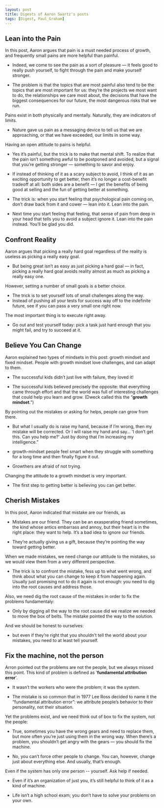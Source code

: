 ```yaml
---
layout: post
title: Digests of Aaron Swartz's posts
tags: [Digest, Paul_Graham]
---
```


## Lean into the Pain

In this post, Aaron argues that pain is a must needed process of growth, and frequently small pains are more helpful than painful.

- Indeed, we come to see the pain as a sort of pleasure — it feels good to really push yourself, to fight through the pain and make yourself stronger.

- The problem is that the topics that are most painful also tend to be the topics that are most important for us: they’re the projects we most want to do, the relationships we care most about, the decisions that have the biggest consequences for our future, the most dangerous risks that we run.

Pains exist in both physically and mentally. Naturally, they are indicators of limits.

- Nature gave us pain as a messaging device to tell us that we are approaching, or that we have exceeded, our limits in some way.

Having an open attitude to pains is helpful.

- Yes it’s painful, but the trick is to make that mental shift. To realize that the pain isn’t something awful to be postponed and avoided, but a signal that you’re getting stronger — something to savor and enjoy.

- If instead of thinking of it as a scary subject to avoid, I think of it as an exciting opportunity to get better, then it’s no longer a cost-benefit tradeoff at all: both sides are a benefit — I get the benefits of being good at selling and the fun of getting better at something.

- The trick is: when you start feeling that psychological pain coming on, don’t draw back from it and cower — lean into it. Lean into the pain.

- Next time you start feeling that feeling, that sense of pain from deep in your head that tells you to avoid a subject ignore it. Lean into the pain instead. You’ll be glad you did.

## Confront Reality

Aaron argues that picking a really hard goal regardless of the reality is useless as picking a really easy goal.

- But being great isn’t as easy as just picking a hard goal — in fact, picking a really hard goal avoids reality almost as much as picking a really easy one.

However, setting a number of small goals is a better choice.

- The trick is to set yourself lots of small challenges along the way.
- Instead of pushing all your tests for success way off to the indefinite future, see if you can pass a very small one right now.

The most important thing is to execute right away.

- Go out and test yourself today: pick a task just hard enough that you might fail, and try to succeed at it.

## Believe You Can Change

Aaron explained two types of mindsets in this post: growth mindset and fixed mindset. People with growth mindset love challenges, and can adapt to them.

- The successful kids didn’t just live with failure, they loved it!

- The successful kids believed precisely the opposite: that everything came through effort and that the world was full of interesting challenges that could help you learn and grow. (Dweck called this the “**growth mindset**.”)

By pointing out the mistakes or asking for helps, people can grow from there.

- But what I usually do is raise my hand, because if I’m wrong, then my mistake will be corrected. Or I will raise my hand and say… ‘I don’t get this. Can you help me?’ Just by doing that I’m increasing my intelligence.”

- growth-mindset people feel smart when they struggle with something for a long time and then finally figure it out.

- Growthers are afraid of not trying.

Changing the attitude to a growth mindset is very important.

- The first step to getting better is believing you can get better.

## Cherish Mistakes

In this post, Aaron indicated that mistake are our friends, as 

- Mistakes are our friend. They can be an exasperating friend sometimes, the kind whose antics embarrass and annoy, but their heart is in the right place: they want to help. It’s a bad idea to ignore our friends.

- They’re actually giving us a gift, because they’re pointing the way toward getting better.

When we made mistakes, we need change our attitude to the mistakes, so we would view them from a very different perspective.

- The trick is to confront the mistake, fess up to what went wrong, and think about what you can change to keep it from happening again. Usually just promising not to do it again is not enough: you need to dig into the root causes and address those.

Also, we need dig the root cause of the mistakes in order to fix the problems fundamentaly:

- Only by digging all the way to the root cause did we realize we needed to move the box of belts. The mistake pointed the way to the solution.

And we should be honest to ourselves:

- but even if they’re right that you shouldn’t tell the world about your mistakes, you need to at least tell yourself.

## Fix the machine, not the person

Arron pointed out the problems are not the people, but we always missed this point. This kind of problem is defined as '**fundamental attribution error**'.

- It wasn’t the workers who were the problem; it was the system.

- The mistake is so common that in 1977 Lee Ross decided to name it the “fundamental attribution error”: we attribute people’s behavior to their personality, not their situation.

Yet the problems exist, and we need think out of box to fix the system, not the people:

- True, sometimes you have the wrong gears and need to replace them, but more often you’re just using them in the wrong way. When there’s a problem, you shouldn’t get angry with the gears — you should fix the machine.

- No, you can’t force other people to change. You can, however, change just about everything else. And usually, that’s enough.

Even if the system has only one person -- yourself. Ask help if needed.

- Even if it’s an organization of just you, it’s still helpful to think of it as a kind of machine.

- Life isn’t a high school exam; you don’t have to solve your problems on your own.



